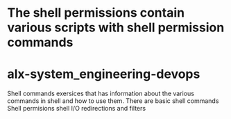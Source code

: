 
The shell permissions contain various scripts with shell permission commands
=======
# alx-system_engineering-devops
Shell commands exersices that has information about the various commands in shell and how to use them.
There are basic shell commands
Shell permisions
shell I/O redirections and filters


